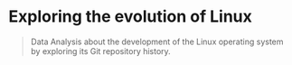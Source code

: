 # Exploring the evolution of Linux

> Data Analysis about the development of the Linux operating system by exploring its Git repository history. 

